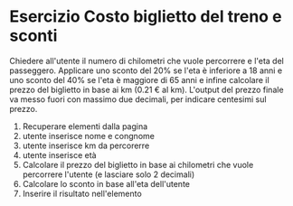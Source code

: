 # Esercizio Costo biglietto del treno e sconti

Chiedere all'utente il numero di chilometri che vuole percorrere e l'eta del passeggero. Applicare uno sconto del 20% se l'eta è inferiore a 18 anni e uno sconto del 40% se l'eta è  maggiore di 65 anni e infine calcolare il prezzo del biglietto in base ai km (0.21 € al km). L'output del prezzo finale va messo fuori con massimo due decimali, per indicare centesimi sul prezzo.

1. Recuperare elementi dalla pagina
1. utente inserisce nome e congnome
1. utente inserisce km da percorerre
1. utente inserisce età
1. Calcolare il prezzo del biglietto in base ai chilometri che vuole percorrere l'utente (e lasciare solo 2 decimali)
1. Calcolare lo sconto in base all'eta dell'utente
1. Inserire il risultato nell'elemento
